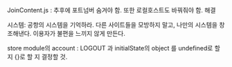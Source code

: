 JoinContent.js : 추후에 포트넘버 숨겨야 함. 또한 로컬호스트도 바꿔줘야 함.
해결

시스템: 공항의 시스템을 기억하라. 다른 사이트들을 모방하지 말고, 나만의 시스템을 창조해낸다. 이용자가 불편을 느끼지 않게 만든다.

store module의 account : LOGOUT 과 initialState의 object 를 undefined로 할 지 {}로 할 지 결정할 것.